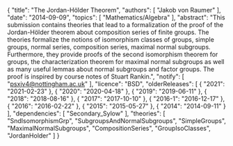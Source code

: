 {
    "title": "The Jordan-Hölder Theorem",
    "authors": [
        "Jakob von Raumer"
    ],
    "date": "2014-09-09",
    "topics": [
        "Mathematics/Algebra"
    ],
    "abstract": "This submission contains theories that lead to a formalization of the proof of the Jordan-Hölder theorem about composition series of finite groups. The theories formalize the notions of isomorphism classes of groups, simple groups, normal series, composition series, maximal normal subgroups. Furthermore, they provide proofs of the second isomorphism theorem for groups, the characterization theorem for maximal normal subgroups as well as many useful lemmas about normal subgroups and factor groups. The proof is inspired by course notes of Stuart Rankin.",
    "notify": [
        "psxjv4@nottingham.ac.uk"
    ],
    "licence": "BSD",
    "olderReleases": [
        {
            "2021": "2021-02-23"
        },
        {
            "2020": "2020-04-18"
        },
        {
            "2019": "2019-06-11"
        },
        {
            "2018": "2018-08-16"
        },
        {
            "2017": "2017-10-10"
        },
        {
            "2016-1": "2016-12-17"
        },
        {
            "2016": "2016-02-22"
        },
        {
            "2015": "2015-05-27"
        },
        {
            "2014": "2014-09-11"
        }
    ],
    "dependencies": [
        "Secondary_Sylow"
    ],
    "theories": [
        "SndIsomorphismGrp",
        "SubgroupsAndNormalSubgroups",
        "SimpleGroups",
        "MaximalNormalSubgroups",
        "CompositionSeries",
        "GroupIsoClasses",
        "JordanHolder"
    ]
}